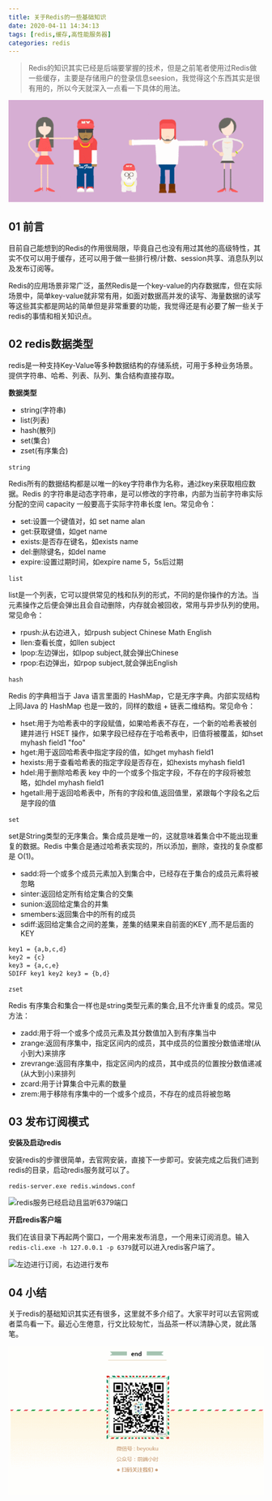 ```yaml
---
title: 关于Redis的一些基础知识
date: 2020-04-11 14:34:13
tags: [redis,缓存,高性能服务器]
categories: redis
---
```


> Redis的知识其实已经是后端要掌握的技术，但是之前笔者使用过Redis做一些缓存，主要是存储用户的登录信息seesion，我觉得这个东西其实是很有用的，所以今天就深入一点看一下具体的用法。

![](../common/1.gif)

## 01 前言

目前自己能想到的Redis的作用很局限，毕竟自己也没有用过其他的高级特性，其实不仅可以用于缓存，还可以用于做一些排行榜/计数、session共享、消息队列以及发布订阅等。

Redis的应用场景非常广泛，虽然Redis是一个key-value的内存数据库，但在实际场景中，简单key-value就非常有用，如面对数据高并发的读写、海量数据的读写等这些其实都是网站的简单但是非常重要的功能，我觉得还是有必要了解一些关于redis的事情和相关知识点。

   

## 02 redis数据类型

redis是一种支持Key-Value等多种数据结构的存储系统，可用于多种业务场景。提供字符串、哈希、列表、队列、集合结构直接存取。

**数据类型**

- string(字符串)
- list(列表)
- hash(散列)
- set(集合)
- zset(有序集合)

`string`

Redis所有的数据结构都是以唯一的key字符串作为名称，通过key来获取相应数据。Redis 的字符串是动态字符串，是可以修改的字符串，内部为当前字符串实际分配的空间 capacity 一般要高于实际字符串长度 len。常见命令：

- set:设置一个键值对，如 set name alan
- get:获取键值，如get name
- exists:是否存在键名，如exists name
- del:删除键名，如del name
- expire:设置过期时间，如expire name 5，5s后过期

`list`

list是一个列表，它可以提供常见的栈和队列的形式，不同的是你操作的方法。当元素操作之后便会弹出且会自动删除，内存就会被回收，常用与异步队列的使用。常见命令：

- rpush:从右边进入，如rpush subject Chinese Math English
- llen:查看长度，如llen subject
- lpop:左边弹出，如lpop subject,就会弹出Chinese
- rpop:右边弹出，如rpop subject,就会弹出English

`hash`

Redis 的字典相当于 Java 语言里面的 HashMap，它是无序字典。内部实现结构上同Java 的 HashMap 也是一致的，同样的数组 + 链表二维结构。常见命令：

- hset:用于为哈希表中的字段赋值，如果哈希表不存在，一个新的哈希表被创建并进行 HSET 操作，如果字段已经存在于哈希表中，旧值将被覆盖，如hset myhash field1 "foo"
- hget:用于返回哈希表中指定字段的值，如hget myhash field1
- hexists:用于查看哈希表的指定字段是否存在，如hexists myhash field1
- hdel:用于删除哈希表 key 中的一个或多个指定字段，不存在的字段将被忽略，如hdel myhash field1
- hgetall:用于返回哈希表中，所有的字段和值,返回值里，紧跟每个字段名之后是字段的值

`set`

 set是String类型的无序集合。集合成员是唯一的，这就意味着集合中不能出现重复的数据。Redis 中集合是通过哈希表实现的，所以添加，删除，查找的复杂度都是 O(1)。
 
 - sadd:将一个或多个成员元素加入到集合中，已经存在于集合的成员元素将被忽略
 - sinter:返回给定所有给定集合的交集
 - sunion:返回给定集合的并集
 - smembers:返回集合中的所有的成员
 - sdiff:返回给定集合之间的差集，差集的结果来自前面的KEY ,而不是后面的KEY
 
 ```
key1 = {a,b,c,d}
key2 = {c}
key3 = {a,c,e}
SDIFF key1 key2 key3 = {b,d}
 ```
 
 `zset`
 
 Redis 有序集合和集合一样也是string类型元素的集合,且不允许重复的成员。常见方法：
 
 - zadd:用于将一个或多个成员元素及其分数值加入到有序集当中
 - zrange:返回有序集中，指定区间内的成员，其中成员的位置按分数值递增(从小到大)来排序
 - zrevrange:返回有序集中，指定区间内的成员，其中成员的位置按分数值递减(从大到小)来排列
 - zcard:用于计算集合中元素的数量
 - zrem:用于移除有序集中的一个或多个成员，不存在的成员将被忽略
 

## 03 发布订阅模式

**安装及启动redis**

安装redis的步骤很简单，去官网安装，直接下一步即可。安装完成之后我们进到redis的目录，启动redis服务就可以了。

```
redis-server.exe redis.windows.conf
```

![redis服务已经启动且监听6379端口](https://imgkr.cn-bj.ufileos.com/be9f4cd4-a6f5-4e94-93ee-fb33a633fb03.png)

**开启redis客户端**

我们在该目录下再起两个窗口，一个用来发布消息，一个用来订阅消息。输入`redis-cli.exe -h 127.0.0.1 -p 6379`就可以进入redis客户端了。

![左边进行订阅，右边进行发布](https://imgkr.cn-bj.ufileos.com/b9f77123-b3bc-4fa3-8d42-f7e815b59f20.gif)



## 04 小结
关于redis的基础知识其实还有很多，这里就不多介绍了。大家平时可以去官网或者菜鸟看一下。最近心生倦意，行文比较匆忙，当品茶一杯以清静心灵，就此落笔。



![](../common/2.gif)